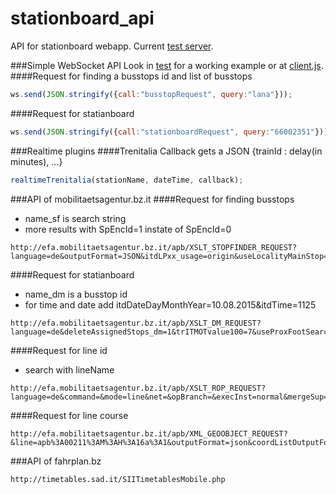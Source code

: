 # stationboard_api
API for stationboard webapp. Current [test server](http://sparber.net/stationboard/).

###Simple WebSocket API
Look in [test](./test) for a working example or at [client.js](./client.js).
####Request for finding a busstops id and list of busstops
```javascript
ws.send(JSON.stringify({call:"busstopRequest", query:"lana"}));
```
####Request for statianboard
```javascript
ws.send(JSON.stringify({call:"stationboardRequest", query:"66002351"}));
```

###Realtime plugins
####Trenitalia
Callback gets a JSON {trainId : delay(in minutes), ...}
```javascript
realtimeTrenitalia(stationName, dateTime, callback);
```

###API of mobilitaetsagentur.bz.it
####Request for finding busstops
* name_sf is search string
* more results with SpEncId=1 instate of SpEncId=0
```
http://efa.mobilitaetsagentur.bz.it/apb/XSLT_STOPFINDER_REQUEST?language=de&outputFormat=JSON&itdLPxx_usage=origin&useLocalityMainStop=true&doNotSearchForStops_sf=1&SpEncId=0&odvSugMacro=true&name_sf=L
```
####Request for statianboard
* name_dm is a busstop id
* for time and date add itdDateDayMonthYear=10.08.2015&itdTime=1125
```
http://efa.mobilitaetsagentur.bz.it/apb/XSLT_DM_REQUEST?language=de&deleteAssignedStops_dm=1&trITMOTvalue100=7&useProxFootSearch=0&itdLPxx_today=10&mode=direct&lsShowTrainsExplicit=0&type_dm=any&name_dm=66002294&includedMeans=checkbox&inclMOT_ZUG=1&inclMOT_BUS=1&inclMOT_8=1&inclMOT_9=1&locationServerActive=1&convertStopsPTKernel2LocationServer=1&convertAddressesITKernel2LocationServer=1&convertCoord2LocationServer=1&convertCrossingsITKernel2LocationServer=1&convertPOIsITKernel2LocationServer=1&stateless=1&itOptionsActive=1&ptOptionsActive=1&itdLPxx_depOnly=1&maxAssignedStops=1&hideBannerInfo=1&execInst=normal&limit=15&useAllStops=1&outputFormat=JSON
```
####Request for line id
* search with lineName
```
http://efa.mobilitaetsagentur.bz.it/apb/XSLT_ROP_REQUEST?language=de&command=&mode=line&net=&opBranch=&execInst=normal&mergeSup=0&mergeDir=1&lineName=11
```
####Request for line course
```
http://efa.mobilitaetsagentur.bz.it/apb/XML_GEOOBJECT_REQUEST?&line=apb%3A00211%3AM%3AH%3A16a%3A1&outputFormat=json&coordListOutputFormat=STRING&hideBannerInfo=1&returnSinglePath=1&command=bothdirections
```

###API of fahrplan.bz
```
http://timetables.sad.it/SIITimetablesMobile.php
```
